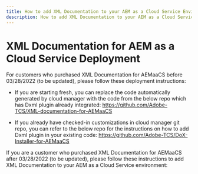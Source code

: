 ```yaml
---
title: How to add XML Documentation to your AEM as a Cloud Service Environment
description: How to add XML Documentation to your AEM as a Cloud Service Environment
---
```

# XML Documentation for AEM as a Cloud Service Deployment

For customers who purchased XML Documentation for AEMaaCS before 03/28/2022 (to be updated), please follow these deployment instructions: 

* If you are starting fresh, you can replace the code automatically generated by cloud manager with the code from the below repo which has Dxml plugin already integrated: https://github.com/Adobe-TCS/XML-documentation-for-AEMaaCS

* If you already have checked-in customizations in cloud manager git repo, you can refer to the below repo for the instructions on how to add Dxml plugin in your existing code: https://github.com/Adobe-TCS/DoX-Installer-for-AEMaaCS

If you are a customer who purchased XML Documentation for AEMaaCS after 03/28/2022 (to be updated), please follow these instructions to add XML Documentation to your AEM as a Cloud Service environment: